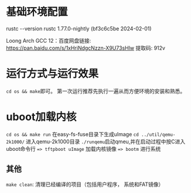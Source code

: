 
# 基础环境配置
rustc --version
rustc 1.77.0-nightly (bf3c6c5be 2024-02-01)

Loong Arch GCC 12：百度网盘链接: https://pan.baidu.com/s/1xHriNdgcNzzn-X9U73sHlw 提取码: 912v

# 运行方式与运行效果
`cd os && make`即可。 第一次运行推荐先执行一遍从而方便环境的安装和熟悉。
# uboot加载内核
`cd os && make run` 在easy-fs-fuse目录下生成uImage
`cd ../util/qemu-2k1000/` 进入qemu-2k1000目录
`./runqemu`启动qmeu,并在启动过程中按C进入uboot命令行
`=> tftpboot uImage` 加载内核镜像
`=> bootm` 进行系统

## 其他
`make clean`: 清理已经编译的项目（包括用户程序， 系统和FAT镜像）

